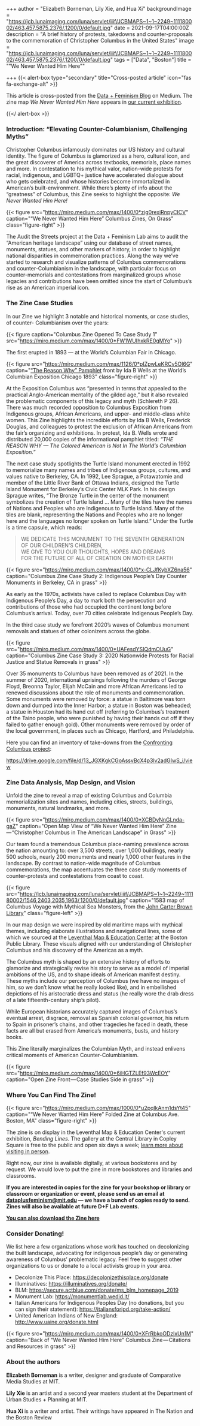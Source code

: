 +++
author = "Elizabeth Borneman, Lily Xie, and Hua Xi"
backgroundImage = "https://jcb.lunaimaging.com/luna/servlet/iiif/JCBMAPS~1~1~2249~111180002/463,457,5875,2376/,1200/0/default.jpg"
date = 2021-09-17T04:00:00Z
description = "A brief history of protests, takedowns and counter-proposals to the commemoration of Christopher Columbus in the United States"
image = "https://jcb.lunaimaging.com/luna/servlet/iiif/JCBMAPS~1~1~2249~111180002/463,457,5875,2376/,1200/0/default.jpg"
tags = ["Data", "Boston"]
title = "\"We Never Wanted Him Here\""

+++
{{< alert-box type="secondary" title="Cross-posted article" icon="fas fa-exchange-alt" >}}

This article is cross-posted from the [Data + Feminism Blog](https://medium.com/data-feminism-lab-mit/we-never-wanted-him-here-d6f1af2a5b5) on Medium. The zine map _We Never Wanted Him Here_ appears in [our current exhibition](/exhibitions).

{{</ alert-box >}}

### Introduction: “Elevating Counter-Columbianism, Challenging Myths”

Christopher Columbus infamously dominates our US history and cultural identity. The figure of Columbus is glamorized as a hero, cultural icon, and the great discoverer of America across textbooks, memorials, place names and more. In contestation to his mythical valor, nation-wide protests for racial, indigenous, and LGBTQ+ justice have accelerated dialogue about who gets celebrated, and whose histories become immortalized in American’s built-environment. While there’s plenty of info about the “greatness” of Columbus, this Zine seeks to highlight the opposite: *We Never Wanted Him Here!*

{{< figure src="https://miro.medium.com/max/1400/0*zig0rexiRnpyCICV" caption="“We Never Wanted Him Here” Columbus Zines, On Grass" class="figure-right" >}}

The Audit the Streets project at the Data + Feminism Lab aims to audit the “American heritage landscape” using our database of street names, monuments, statues, and other markers of history, in order to highlight national disparities in commemoration practices. Along the way we’ve started to research and visualize patterns of Columbus commemorations and counter-Columbianism in the landscape, with particular focus on counter-memorials and contestations from marginalized groups whose legacies and contributions have been omitted since the start of Columbus’s rise as an American imperial icon.


### The Zine Case Studies

In our Zine we highlight 3 notable and historical moments, or case studies, of counter- Columbianism over the years:

{{< figure caption="Columbus Zine Opened To Case Study 1" src="https://miro.medium.com/max/1400/0*FW1WUIhxkRE0gMYo" >}}

The first erupted in 1893 — at the World’s Columbian Fair in Chicago.

{{< figure src="https://miro.medium.com/max/1126/0*pIZpwLeKRCv5Ol6G" caption="[“The Reason Why” Pamphlet](https://www.lib.uchicago.edu/ead/pdf/ibwells-0010-005.pdf) front by Ida B Wells at the World’s Columbian Exposition Chicago 1893" class="figure-right" >}}

At the Exposition Columbus was “presented in terms that appealed to the practical Anglo-American mentality of the gilded age,” but it also revealed the problematic components of this legacy and myth (Schlereth P 26). There was much recorded opposition to Columbus Exposition from Indigenous groups, African Americans, and upper- and middle-class white women. This Zine highlights the incredible efforts by Ida B Wells, Frederick Douglas, and colleagues to protest the exclusion of African Americans from the fair’s organizing and exhibitions. In protest, Ida B. Wells wrote and distributed 20,000 copies of the informational pamphlet titled: *“THE REASON WHY — The Colored American is Not In The World’s Columbian Exposition.”*

The next case study spotlights the Turtle Island monument erected in 1992 to memorialize many names and tribes of Indigenous groups, cultures, and values native to Berkeley, CA. In 1992, Lee Sprague, a Potawatomie and member of the Little River Bank of Ottawa Indians, designed the Turtle Island Monument for Berkeley’s Civic Center MLK Park. In his design Sprague writes, “The Bronze Turtle in the center of the monument symbolizes the creation of Turtle Island … Many of the tiles have the names of Nations and Peoples who are Indigenous to Turtle Island. Many of the tiles are blank, representing the Nations and Peoples who are no longer here and the languages no longer spoken on Turtle Island.” Under the Turtle is a time capsule, which reads:

> WE DEDICATE THIS MONUMENT TO THE SEVENTH GENERATION   
> OF OUR CHILDREN’S CHILDREN,   
> WE GIVE TO YOU OUR THOUGHTS, HOPES AND DREAMS   
> FOR THE FUTURE OF ALL OF CREATION ON MOTHER EARTH


{{< figure src="https://miro.medium.com/max/1400/0*x-CLJfKybXZ6na56" caption="Columbus Zine Case Study 2: Indigenous People’s Day Counter Monuments in Berkeley, CA in grass" >}}

As early as the 1970s, activists have called to replace Columbus Day with Indigenous People’s Day, a day to mark both the persecution and contributions of those who had occupied the continent long before Columbus’s arrival. Today, over 70 cities celebrate Indigenous People’s Day.

In the third case study we forefront 2020’s waves of Columbus monument removals and statues of other colonizers across the globe.


{{< figure src="https://miro.medium.com/max/1400/0*UAFesdYSIQdmOUuG" caption="Columbus Zine Case Study 3: 2020 Nationwide Protests for Racial Justice and Statue Removals in grass" >}}

Over 35 monuments to Columbus have been removed as of 2021. In the summer of 2020, international uprisings following the murders of George Floyd, Breonna Taylor, Elijah McCain and more African Americans led to renewed discussions about the role of monuments and commemoration. Some monuments were removed by force: a statue in Baltimore was torn down and dumped into the Inner Harbor; a statue in Boston was beheaded; a statue in Houston had its hand cut off (referring to Columbus’s treatment of the Taino people, who were punished by having their hands cut off if they failed to gather enough gold). Other monuments were removed by order of the local government, in places such as Chicago, Hartford, and Philadelphia.

Here you can find an inventory of take-downs from the [Confronting Columbus project](http://confrontingcolumb.us/):

https://drive.google.com/file/d/13_JGXKgkCGoAssvBcX4p3lv2adGIwS_i/view

### Zine Data Analysis, Map Design, and Vision

Unfold the zine to reveal a map of existing Columbus and Columbia memorialization sites and names, including cities, streets, buildings, monuments, natural landmarks, and more.

{{< figure src="https://miro.medium.com/max/1400/0*XCBDyNnGLnda-gaZ" caption="Open Map View of “We Never Wanted Him Here” Zine — “Christopher Columbus in The American Landscape” in Grass" >}}

Our team found a tremendous Columbus place-naming prevalence across the nation amounting to: over 3,500 streets, over 1,000 buildings, nearly 500 schools, nearly 200 monuments and nearly 1,000 other features in the landscape. By contrast to nation-wide magnitude of Columbus commemorations, the map accentuates the three case study moments of counter-protests and contestations from coast to coast.

{{< figure src="https://jcb.lunaimaging.com/luna/servlet/iiif/JCBMAPS~1~1~2249~111180002/1546,2403,2035,1963/,1200/0/default.jpg" caption="1583 map of Columbus Voyage with Mythical Sea Monsters, from the [John Carter Brown Library](https://jcb.lunaimaging.com/luna/servlet/s/4vhy10)" class="figure-left" >}}

In our map design we were inspired by old maritime maps with mythical themes, including elaborate illustrations and navigational lines, some of which we sourced at the [Leventhal Map & Education Center](https://www.leventhalmap.org/) at the Boston Public Library. These visuals aligned with our understanding of Christopher Columbus and his discovery of the Americas as a myth.


The Columbus myth is shaped by an extensive history of efforts to glamorize and strategically revise his story to serve as a model of imperial ambitions of the US, and to shape ideals of American manifest destiny. These myths include our perception of Columbus (we have no images of him, so we don’t know what he really looked like), and in embellished depictions of his aristocratic dress and status (he really wore the drab dress of a late fifteenth-century ship’s pilot).

While European historians accurately captured images of Columbus’s eventual arrest, disgrace, removal as Spanish colonial governor, his return to Spain in prisoner’s chains, and other tragedies he faced in death, these facts are all but erased from America’s monuments, busts, and history books.

This Zine literally marginalizes the Columbian Myth, and instead enlivens critical moments of American Counter-Columbianism.

{{< figure src="https://miro.medium.com/max/1400/0*6iHGTZLEf93WcEOY" caption="Open Zine Front — Case Studies Side in grass" >}}

### Where You Can Find The Zine!

{{< figure src="https://miro.medium.com/max/1000/0*u2pqlkAnm1dsYt45" caption="“We Never Wanted Him Here” Folded Zine at Columbus Ave. Boston, MA" class="figure-right" >}}

The zine is on display in the Leventhal Map & Education Center's current exhibition, _Bending Lines_. The gallery at the Central Library in Copley Square is free to the public and open six days a week; [learn more about visiting in person](https://www.leventhalmap.org/exhibitions/visit/).

Right now, our zine is available digitally, at various bookstores and by request. We would love to put the zine in more bookstores and libraries and classrooms.

**If you are interested in copies for the zine for your bookshop or library or classroom or organization or event, please send us an email at dataplusfeminism@mit.edu — we have a bunch of copies ready to send. Zines will also be available at future D+F Lab events.**

**[You can also download the Zine here](https://countercolumbus.dataplusfeminism.mit.edu/)**


### Consider Donating!

We list here a few organizations whose work has touched on decolonizing the built landscape, advocating for indigenous people’s day or generating awareness of Columbus’ problematic legacy. Feel free to suggest other organizations to us or donate to a local activists group in your area.

- Decolonize This Place: https://decolonizethisplace.org/donate
- Illuminatives: https://illuminatives.org/donate/
- BLM: https://secure.actblue.com/donate/ms_blm_homepage_2019
- Monument Lab: https://monumentlab.wedid.it/
- Italian Americans for Indigenous Peoples Day (no donations, but you can sign their statement): https://italiansforipd.org/take-action/
- United American Indians of New England: http://www.uaine.org/donate.html


{{< figure src="https://miro.medium.com/max/1400/0*XFrRbkoODzlxUn1M" caption="Back of “We Never Wanted Him Here” Columbus Zine — Citations and Resources in grass" >}}


### About the authors

**Elizabeth Borneman** is a writer, designer and graduate of Comparative Media Studies at MIT.

**Lily Xie** is an artist and a second year masters student at the Department of Urban Studies + Planning at MIT.

**Hua Xi** is a writer and artist. Their writings have appeared in The Nation and the Boston Review